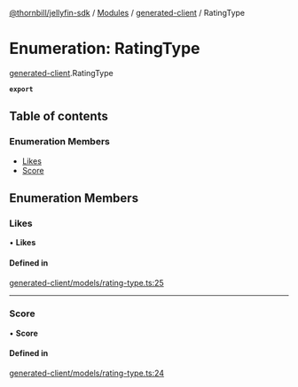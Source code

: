 [@thornbill/jellyfin-sdk](../README.md) / [Modules](../modules.md) / [generated-client](../modules/generated_client.md) / RatingType

# Enumeration: RatingType

[generated-client](../modules/generated_client.md).RatingType

**`export`**

## Table of contents

### Enumeration Members

- [Likes](generated_client.RatingType.md#likes)
- [Score](generated_client.RatingType.md#score)

## Enumeration Members

### Likes

• **Likes**

#### Defined in

[generated-client/models/rating-type.ts:25](https://github.com/thornbill/jellyfin-sdk-typescript/blob/03092f3/src/generated-client/models/rating-type.ts#L25)

___

### Score

• **Score**

#### Defined in

[generated-client/models/rating-type.ts:24](https://github.com/thornbill/jellyfin-sdk-typescript/blob/03092f3/src/generated-client/models/rating-type.ts#L24)
